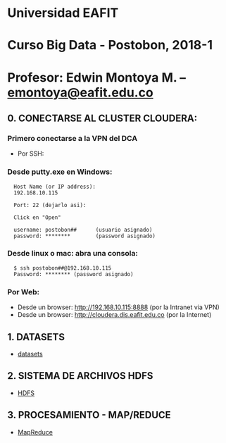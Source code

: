 # Universidad EAFIT
# Curso Big Data - Postobon, 2018-1
# Profesor: Edwin Montoya M. – emontoya@eafit.edu.co

## 0. CONECTARSE AL CLUSTER CLOUDERA:

### Primero conectarse a la VPN del DCA

* Por SSH:

### Desde putty.exe en Windows:

      Host Name (or IP address):
      192.168.10.115

      Port: 22 (dejarlo asi):

      Click en "Open"

      username: postobon##      (usuario asignado)
      password: ********        (password asignado)

### Desde linux o mac: abra una consola:

      $ ssh postobon##@192.168.10.115
      Password: ******** (password asignado)

### Por Web:

* Desde un browser: http://192.168.10.115:8888 (por la Intranet via VPN)
* Desde un browser: http://cloudera.dis.eafit.edu.co (por la Internet)


## 1. DATASETS

* [datasets](datasets)

## 2. SISTEMA DE ARCHIVOS HDFS

* [HDFS](01-hdfs)

## 3. PROCESAMIENTO - MAP/REDUCE

* [MapReduce](02-mapreduce)
